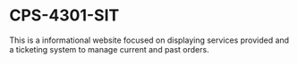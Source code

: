 # CPS-4301-SIT
This is a informational website focused on displaying services provided and a ticketing system to manage current and past orders.

